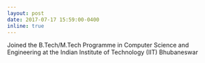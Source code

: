 ```yaml
---
layout: post
date: 2017-07-17 15:59:00-0400
inline: true
---
```


Joined the B.Tech/M.Tech Programme in Computer Science and Engineering at the Indian Institute of Technology (IIT) Bhubaneswar
